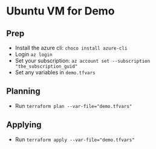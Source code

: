 # Ubuntu VM for Demo

## Prep

* Install the azure cli: `choco install azure-cli`
* Login `az login`
* Set your subscription: `az account set --subscription "the_subscription_guid"`
* Set any variables in `demo.tfvars`

## Planning

* Run `terraform plan --var-file="demo.tfvars"`

## Applying

* Run `terraform apply --var-file="demo.tfvars"`
